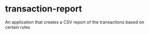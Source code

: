 # transaction-report
An application that creates a CSV report of the transactions based on certain rules
